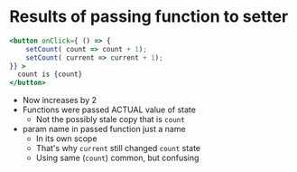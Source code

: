 # Results of passing function to setter

```jsx
<button onClick={ () => { 
    setCount( count => count + 1);
    setCount( current => current + 1);
}} >
  count is {count}
</button>
```

- Now increases by 2
- Functions were passed ACTUAL value of state
    - Not the possibly stale copy that is `count`
- param name in passed function just a name
    - In its own scope
    - That's why `current` still changed `count` state
    - Using same (`count`) common, but confusing
